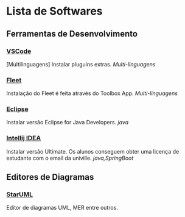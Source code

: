 # Lista de Softwares


## Ferramentas de Desenvolvimento

### [VSCode](https://code.visualstudio.com/)
[Multilinguagens] Instalar pluguins extras. *Multi-linguagens*

### [Fleet](https://www.jetbrains.com/fleet/)
Instalação do Fleet é feita através do Toolbox App. *Multi-linguagens*

### [Eclipse](https://www.eclipse.org/downloads/)
Instalar versão Eclipse for Java Developers. *java*

### [Intellij IDEA](https://www.jetbrains.com/idea/) 
Instalar versão Ultimate. Os alunos conseguem obter uma licença de estudante com o email da univille. *java,SpringBoot*

## Editores de Diagramas

### [StarUML](https://staruml.io/)
Editor de diagramas UML, MER entre outros.
